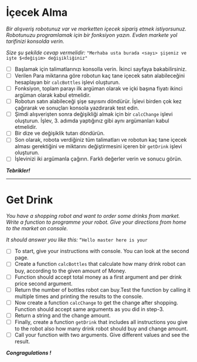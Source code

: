 # İçecek Alma

*Bir alışveriş robotunuz var ve marketten içecek sipariş etmek istiyorsunuz. Robotunuzu programlamak için bir fonksiyon yazın. Evden markete yol tarifinizi konsolda verin.*

*Size şu şekilde cevap vermelidir:* `"Merhaba usta burada <sayı> şişeniz ve işte $<değişim> değişikliğiniz"`

* [ ] Başlamak için talimatlarınızı konsolla verin. İkinci sayfaya bakabilirsiniz.
* [ ] Verilen Para miktarına göre robotun kaç tane içecek satın alabileceğini hesaplayan bir `calcBottles` işlevi oluşturun.
* [ ] Fonksiyon, toplam parayı ilk argüman olarak ve içki başına fiyatı ikinci argüman olarak kabul etmelidir.
* [ ] Robotun satın alabileceği şişe sayısını döndürür. İşlevi birden çok kez çağırarak ve sonuçları konsola yazdırarak test edin.
* [ ] Şimdi alışverişten sonra değişikliği almak için bir `calcChange` işlevi oluşturun. İşlev, 3. adımda yaptığınız gibi aynı argümanları kabul etmelidir.
* [ ] Bir dize ve değişiklik tutarı döndürün.
* [ ] Son olarak, robota verdiğiniz tüm talimatları ve robotun kaç tane içecek alması gerektiğini ve miktarını değiştirmesini içeren bir `getDrink` işlevi oluşturun.
* [ ] İşlevinizi iki argümanla çağırın. Farklı değerler verin ve sonucu görün.

***Tebrikler!***

---

# Get Drink

*You have a shopping robot and want to order some drinks from market.
Write a function to programme your robot. Give your directions from home to the market on console.*

*It should answer you like this:* `“Hello master here is your `

* [ ] To start, give your instructions with console. You can look at the second page.
* [ ] Create a function `calcBottles` that calculate how many drink robot can buy, according to the given amount of Money.
* [ ] Function should accept total money as a first argument and per drink price second argument.
* [ ] Return the number of bottles robot can buy.Test the function by calling it multiple times and printing the results to the console.
* [ ] Now create a function `calcChange` to get the change after shopping. Function should accept same arguments as you did in step-3.
* [ ] Return a string and the change amount.
* [ ] Finally, create a function `getDrink` that includes all instructions you give to the robot also how many drink robot should buy and change amount.
* [ ] Call your function with two arguments. Give different values and see the result.

***Congragulations !***
